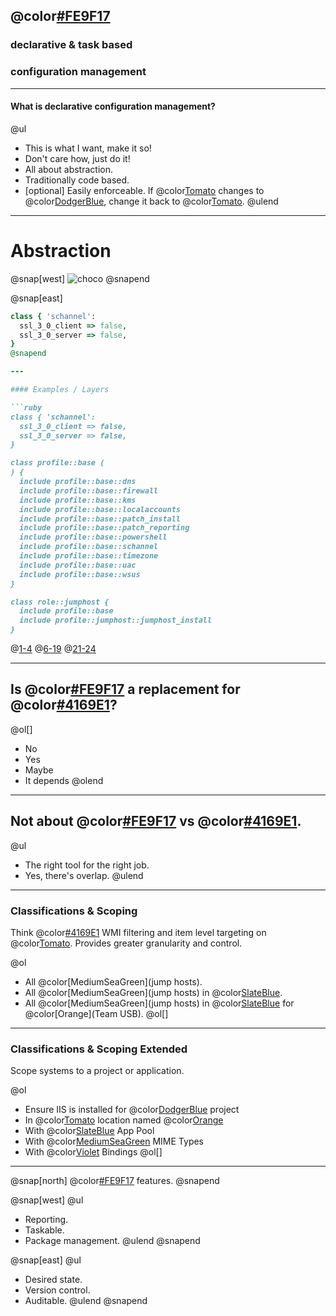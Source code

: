## @color[#FE9F17](Puppet)
### declarative & task based
### configuration management

---

#### What is declarative configuration management?

@ul[](false)
- This is what I want, make it so!
- Don't care how, just do it!
- All about abstraction.
- Traditionally code based.
- [optional] Easily enforceable. If @color[Tomato](x) changes to @color[DodgerBlue](y), change it back to @color[Tomato](x).
@ulend

---

# Abstraction

@snap[west]
![choco](assets/image/abstrct.jpg)
@snapend

@snap[east]
```ruby
class { 'schannel':
  ssl_3_0_client => false,
  ssl_3_0_server => false,
}
@snapend

---

#### Examples / Layers

```ruby
class { 'schannel':
  ssl_3_0_client => false,
  ssl_3_0_server => false,
}

class profile::base (
) {
  include profile::base::dns
  include profile::base::firewall
  include profile::base::kms
  include profile::base::localaccounts
  include profile::base::patch_install
  include profile::base::patch_reporting
  include profile::base::powershell
  include profile::base::schannel
  include profile::base::timezone
  include profile::base::uac
  include profile::base::wsus
}

class role::jumphost {
  include profile::base
  include profile::jumphost::jumphost_install
}
```

@[1-4](Settings)
@[6-19](Profiles.)
@[21-24](Roles.)

---

## Is @color[#FE9F17](Puppet) a replacement for @color[#4169E1](GPO)?

@ol[]
- No
- Yes
- Maybe
- It depends
@olend

---

## Not about @color[#FE9F17](Puppet) vs @color[#4169E1](GPO).

@ul[](false)
- The right tool for the right job.
- Yes, there's overlap.
@ulend

---

### Classifications & Scoping

Think @color[#4169E1](GPO) WMI filtering and item level targeting on @color[Tomato](steroids). Provides greater granularity and control.

@ol[](false)
- All @color[MediumSeaGreen](jump hosts).
- All @color[MediumSeaGreen](jump hosts) in @color[SlateBlue](DEN4).
- All @color[MediumSeaGreen](jump hosts) in @color[SlateBlue](DEN4) for @color[Orange](Team USB).
@ol[]

---

### Classifications & Scoping Extended

Scope systems to a project or application.

@ol[](false)
- Ensure IIS is installed for @color[DodgerBlue](u) project
- In @color[Tomato](v) location named @color[Orange](w)
- With @color[SlateBlue](x) App Pool
- With @color[MediumSeaGreen](y) MIME Types
- With @color[Violet](z) Bindings
@ol[]

---

@snap[north]
@color[#FE9F17](Puppet) features.
@snapend

@snap[west]
@ul[](false)
- Reporting.
- Taskable.
- Package management.
@ulend
@snapend

@snap[east]
@ul[](false)
- Desired state.
- Version control.
- Auditable.
@ulend
@snapend